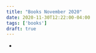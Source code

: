 ```yaml
---
title: "Books November 2020"
date: 2020-11-30T12:22:00-04:00
tags: ['books']
draft: true
---
```


* []()





